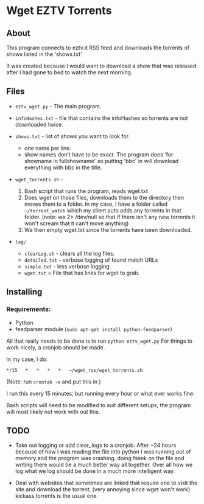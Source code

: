 Wget EZTV Torrents
=========================

About
-----

This program connects to eztv.it RSS feed and downloads the torrents of shows
listed in the 'shows.txt'

It was created because I would want to download a show that was released after
I had gone to bed to watch the next morning.

Files
-----
 - `eztv_wget.py` - The main program.
 - `infoHashes.txt` - file that contains the infoHashes so torrents
                are not downloaded twice.
 - `shows.txt` - list of shows you want to look for.
    - one name per line.
    - show names don't have to be exact. The program
        does 'for showname in fullshowname'
        so putting 'bbc' in will download everything
        with bbc in the title.

 - `wget_torrents.sh` -
    1. Bash script that runs the program, reads wget.txt
    2. Does wget on those files, downloads them to the directory then moves them
    to a folder. In my case, I have a folder called `~/torrent_watch` which my
    client auto adds any torrents in that folder.
        (note: we 2> /dev/null so that if there isn't any new torrents it won't
        scream that it can't move anything)
    3. We then empty wget.txt since the torrents have been downloaded.

 - `log/`
    - `clearLog.sh` - clears all the log files.
    - `detailed.txt` - verbose logging of found match URLs
    - `simple.txt` - less verbose logging.
    - `wget.txt`  =    File that has links for wget to grab.

Installing
----------
### Requirements:
 - Python
 - feedparser module (`sudo apt-get install python-feedparser`)

All that really needs to be done is to run `python eztv_wget.py`
For things to work nicely, a cronjob should be made.

In my case, I do:

    */15   *   *   *   *   ~/wget_rss/wget_torrents.sh

(Note: run `crontab -e` and put this in )

I run this every 15 minutes, but running every hour or what ever works fine.

Bash scripts will need to be modified to suit different setups, the
program will most likely not work with out this.

TODO
----
- Take out logging or add clear_logs to a cronjob. After ~24 hours
because of how I was reading the file into python I was running out of
memory and the program was crashing. doing fseek on the file and
writing there would be a much better way all together.
Over all how we log what we log should be done in a much more
intelligent way.

- Deal with websites that sometimes are linked that require one to visit
the site and download the torrent. (very annoying since wget won't work)
kickass torrents is the usual one.

